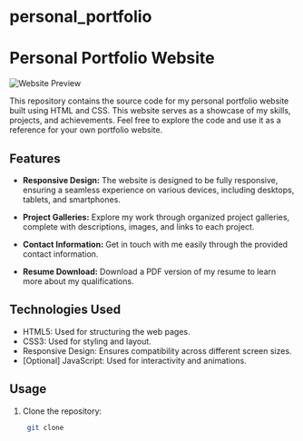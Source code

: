 # personal_portfolio

# Personal Portfolio Website

![Website Preview](screenshot.png)

This repository contains the source code for my personal portfolio website built using HTML and CSS. This website serves as a showcase of my skills, projects, and achievements. Feel free to explore the code and use it as a reference for your own portfolio website.

## Features

- **Responsive Design:** The website is designed to be fully responsive, ensuring a seamless experience on various devices, including desktops, tablets, and smartphones.

- **Project Galleries:** Explore my work through organized project galleries, complete with descriptions, images, and links to each project.

- **Contact Information:** Get in touch with me easily through the provided contact information.

- **Resume Download:** Download a PDF version of my resume to learn more about my qualifications.

## Technologies Used

- HTML5: Used for structuring the web pages.
- CSS3: Used for styling and layout.
- Responsive Design: Ensures compatibility across different screen sizes.
- [Optional] JavaScript: Used for interactivity and animations.

## Usage

1. Clone the repository:

   ```bash
    git clone 
